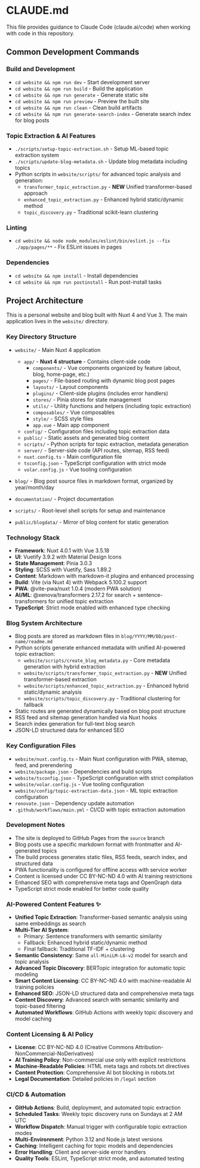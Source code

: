 # CLAUDE.md

This file provides guidance to Claude Code (claude.ai/code) when working with code in this repository.

## Common Development Commands

### Build and Development

- `cd website && npm run dev` - Start development server
- `cd website && npm run build` - Build the application
- `cd website && npm run generate` - Generate static site
- `cd website && npm run preview` - Preview the built site
- `cd website && npm run clean` - Clean build artifacts
- `cd website && npm run generate-search-index` - Generate search index for blog posts

### Topic Extraction & AI Features

- `./scripts/setup-topic-extraction.sh` - Setup ML-based topic extraction system
- `./scripts/update-blog-metadata.sh` - Update blog metadata including topics
- Python scripts in `website/scripts/` for advanced topic analysis and generation:
  - `transformer_topic_extraction.py` - **NEW** Unified transformer-based approach
  - `enhanced_topic_extraction.py` - Enhanced hybrid static/dynamic method
  - `topic_discovery.py` - Traditional scikit-learn clustering

### Linting

- `cd website && node node_modules/eslint/bin/eslint.js --fix ./app/pages/**` - Fix ESLint issues in pages

### Dependencies

- `cd website && npm install` - Install dependencies
- `cd website && npm run postinstall` - Run post-install tasks

## Project Architecture

This is a personal website and blog built with Nuxt 4 and Vue 3. The main application lives in the `website/` directory.

### Key Directory Structure

- `website/` - Main Nuxt 4 application
  - `app/` - **Nuxt 4 structure** - Contains client-side code
    - `components/` - Vue components organized by feature (about, blog, home-page, etc.)
    - `pages/` - File-based routing with dynamic blog post pages
    - `layouts/` - Layout components
    - `plugins/` - Client-side plugins (includes error handlers)
    - `stores/` - Pinia stores for state management
    - `utils/` - Utility functions and helpers (including topic extraction)
    - `composables/` - Vue composables
    - `style/` - SCSS style files
    - `app.vue` - Main app component
  - `config/` - Configuration files including topic extraction data
  - `public/` - Static assets and generated blog content
  - `scripts/` - Python scripts for topic extraction, metadata generation
  - `server/` - Server-side code (API routes, sitemap, RSS feed)
  - `nuxt.config.ts` - Main configuration file
  - `tsconfig.json` - TypeScript configuration with strict mode
  - `volar.config.js` - Vue tooling configuration

- `blog/` - Blog post source files in markdown format, organized by year/month/day
- `documentation/` - Project documentation
- `scripts/` - Root-level shell scripts for setup and maintenance
- `public/blogdata/` - Mirror of blog content for static generation

### Technology Stack

- **Framework**: Nuxt 4.0.1 with Vue 3.5.18
- **UI**: Vuetify 3.9.2 with Material Design Icons
- **State Management**: Pinia 3.0.3
- **Styling**: SCSS with Vuetify, Sass 1.89.2
- **Content**: Markdown with markdown-it plugins and enhanced processing
- **Build**: Vite (via Nuxt 4) with Webpack 5.100.2 support
- **PWA**: @vite-pwa/nuxt 1.0.4 (modern PWA solution)
- **AI/ML**: @xenova/transformers 2.17.2 for search + sentence-transformers for unified topic extraction
- **TypeScript**: Strict mode enabled with enhanced type checking

### Blog System Architecture

- Blog posts are stored as markdown files in `blog/YYYY/MM/DD/post-name/readme.md`
- Python scripts generate enhanced metadata with unified AI-powered topic extraction:
  - `website/scripts/create_blog_metadata.py` - Core metadata generation with hybrid extraction
  - `website/scripts/transformer_topic_extraction.py` - **NEW** Unified transformer-based extraction
  - `website/scripts/enhanced_topic_extraction.py` - Enhanced hybrid static/dynamic analysis
  - `website/scripts/topic_discovery.py` - Traditional clustering for fallback
- Static routes are generated dynamically based on blog post structure
- RSS feed and sitemap generation handled via Nuxt hooks
- Search index generation for full-text blog search
- JSON-LD structured data for enhanced SEO

### Key Configuration Files

- `website/nuxt.config.ts` - Main Nuxt configuration with PWA, sitemap, feed, and prerendering
- `website/package.json` - Dependencies and build scripts
- `website/tsconfig.json` - TypeScript configuration with strict compilation
- `website/volar.config.js` - Vue tooling configuration
- `website/config/topic-extraction-data.json` - ML topic extraction configuration
- `renovate.json` - Dependency update automation
- `.github/workflows/main.yml` - CI/CD with topic extraction automation

### Development Notes

- The site is deployed to GitHub Pages from the `source` branch
- Blog posts use a specific markdown format with frontmatter and AI-generated topics
- The build process generates static files, RSS feeds, search index, and structured data
- PWA functionality is configured for offline access with service worker
- Content is licensed under CC BY-NC-ND 4.0 with AI training restrictions
- Enhanced SEO with comprehensive meta tags and OpenGraph data
- TypeScript strict mode enabled for better code quality

### AI-Powered Content Features ✨

- **Unified Topic Extraction**: Transformer-based semantic analysis using same embeddings as search
- **Multi-Tier AI System**: 
  - Primary: Sentence transformers with semantic similarity
  - Fallback: Enhanced hybrid static/dynamic method
  - Final fallback: Traditional TF-IDF + clustering
- **Semantic Consistency**: Same `all-MiniLM-L6-v2` model for search and topic analysis
- **Advanced Topic Discovery**: BERTopic integration for automatic topic modeling
- **Smart Content Licensing**: CC BY-NC-ND 4.0 with machine-readable AI training policies
- **Enhanced SEO**: JSON-LD structured data and comprehensive meta tags
- **Content Discovery**: Advanced search with semantic similarity and topic-based filtering
- **Automated Workflows**: GitHub Actions with weekly topic discovery and model caching

### Content Licensing & AI Policy

- **License**: CC BY-NC-ND 4.0 (Creative Commons Attribution-NonCommercial-NoDerivatives)
- **AI Training Policy**: Non-commercial use only with explicit restrictions
- **Machine-Readable Policies**: HTML meta tags and robots.txt directives
- **Content Protection**: Comprehensive AI bot blocking in robots.txt
- **Legal Documentation**: Detailed policies in `/legal` section

### CI/CD & Automation

- **GitHub Actions**: Build, deployment, and automated topic extraction
- **Scheduled Tasks**: Weekly topic discovery runs on Sundays at 2 AM UTC
- **Workflow Dispatch**: Manual trigger with configurable topic extraction modes
- **Multi-Environment**: Python 3.12 and Node.js latest versions
- **Caching**: Intelligent caching for topic models and dependencies
- **Error Handling**: Client and server-side error handlers
- **Quality Tools**: ESLint, TypeScript strict mode, and automated testing
